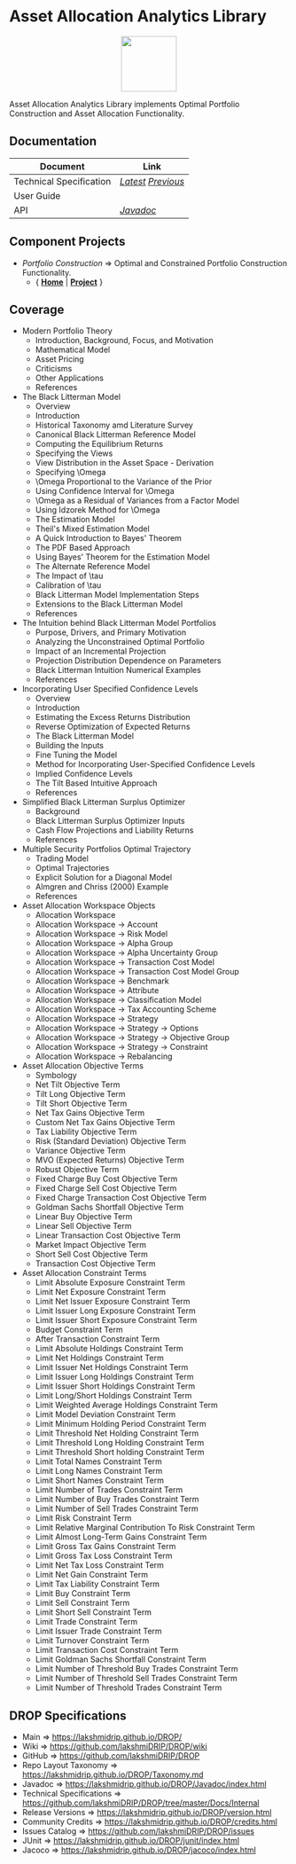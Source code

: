 ﻿
# Asset Allocation Analytics Library


<p align="center"><img src="https://github.com/lakshmiDRIP/DROP/blob/master/DRIP_Logo.gif?raw=true" width="100"></p>

Asset Allocation Analytics Library implements Optimal Portfolio Construction and Asset Allocation Functionality.


## Documentation

 |        Document         | Link |
 |-------------------------|------|
 | Technical Specification | [*Latest*](https://github.com/lakshmiDRIP/DROP/blob/master/Docs/Internal/AssetAllocation/AssetAllocation_v3.08.pdf) [*Previous*](https://github.com/lakshmiDRIP/DROP/blob/master/Docs/Internal/AssetAllocation) |
 | User Guide              |  |
 | API                     | [*Javadoc*](https://lakshmidrip.github.io/DROP/Javadoc/index.html)|


## Component Projects

 * *Portfolio Construction* => Optimal and Constrained Portfolio Construction Functionality.
	* { [**Home**](https://github.com/lakshmiDRIP/DROP/tree/master/src/main/java/org/drip/portfolioconstruction) | 
	[**Project**](https://github.com/lakshmiDRIP/DROP/issues?q=is%3Aopen+is%3Aissue+label%3Aportfolioconstruction) }


## Coverage

 * Modern Portfolio Theory
	* Introduction, Background, Focus, and Motivation
	* Mathematical Model
	* Asset Pricing
	* Criticisms
	* Other Applications
	* References
 * The Black Litterman Model
	* Overview
	* Introduction
	* Historical Taxonomy amd Literature Survey
	* Canonical Black Litterman Reference Model
	* Computing the Equilibrium Returns
	* Specifying the Views
	* View Distribution in the Asset Space - Derivation
	* Specifying \Omega
	* \Omega Proportional to the Variance of the Prior
	* Using Confidence Interval for \Omega
	* \Omega as a Residual of Variances from a Factor Model
	* Using Idzorek Method for \Omega
	* The Estimation Model
	* Theil's Mixed Estimation Model
	* A Quick Introduction to Bayes' Theorem
	* The PDF Based Approach
	* Using Bayes' Theorem for the Estimation Model
	* The Alternate Reference Model
	* The Impact of \tau
	* Calibration of \tau
	* Black Litterman Model Implementation Steps
	* Extensions to the Black Litterman Model
	* References
 * The Intuition behind Black Litterman Model Portfolios
	* Purpose, Drivers, and Primary Motivation
	* Analyzing the Unconstrained Optimal Portfolio
	* Impact of an Incremental Projection
	* Projection Distribution Dependence on Parameters
	* Black Litterman Intuition Numerical Examples
	* References
 * Incorporating User Specified Confidence Levels
	* Overview
	* Introduction
	* Estimating the Excess Returns Distribution
	* Reverse Optimization of Expected Returns
	* The Black Litterman Model
	* Building the Inputs
	* Fine Tuning the Model
	* Method for Incorporating User-Specified Confidence Levels
	* Implied Confidence Levels
	* The Tilt Based Intuitive Approach
	* References
 * Simplified Black Litterman Surplus Optimizer
	* Background
	* Black Litterman Surplus Optimizer Inputs
	* Cash Flow Projections and Liability Returns
	* References
 * Multiple Security Portfolios Optimal Trajectory
	* Trading Model
	* Optimal Trajectories
	* Explicit Solution for a Diagonal Model
	* Almgren and Chriss (2000) Example
	* References
 * Asset Allocation Workspace Objects
	* Allocation Workspace
	* Allocation Workspace -> Account
	* Allocation Workspace -> Risk Model
	* Allocation Workspace -> Alpha Group
	* Allocation Workspace -> Alpha Uncertainty Group
	* Allocation Workspace -> Transaction Cost Model
	* Allocation Workspace -> Transaction Cost Model Group
	* Allocation Workspace -> Benchmark
	* Allocation Workspace -> Attribute
	* Allocation Workspace -> Classification Model
	* Allocation Workspace -> Tax Accounting Scheme
	* Allocation Workspace -> Strategy
	* Allocation Workspace -> Strategy -> Options
	* Allocation Workspace -> Strategy -> Objective Group
	* Allocation Workspace -> Strategy -> Constraint
	* Allocation Workspace -> Rebalancing
 * Asset Allocation Objective Terms
	* Symbology
	* Net Tilt Objective Term
	* Tilt Long Objective Term
	* Tilt Short Objective Term
	* Net Tax Gains Objective Term
	* Custom Net Tax Gains Objective Term
	* Tax Liability Objective Term
	* Risk (Standard Deviation) Objective Term
	* Variance Objective Term
	* MVO (Expected Returns) Objective Term
	* Robust Objective Term
	* Fixed Charge Buy Cost Objective Term
	* Fixed Charge Sell Cost Objective Term
	* Fixed Charge Transaction Cost Objective Term
	* Goldman Sachs Shortfall Objective Term
	* Linear Buy Objective Term
	* Linear Sell Objective Term
	* Linear Transaction Cost Objective Term
	* Market Impact Objective Term
	* Short Sell Cost Objective Term
	* Transaction Cost Objective Term
 * Asset Allocation Constraint Terms
	* Limit Absolute Exposure Constraint Term
	* Limit Net Exposure Constraint Term
	* Limit Net Issuer Exposure Constraint Term
	* Limit Issuer Long Exposure Constraint Term
	* Limit Issuer Short Exposure Constraint Term
	* Budget Constraint Term
	* After Transaction Constraint Term
	* Limit Absolute Holdings Constraint Term
	* Limit Net Holdings Constraint Term
	* Limit Issuer Net Holdings Constraint Term
	* Limit Issuer Long Holdings Constraint Term
	* Limit Issuer Short Holdings Constraint Term
	* Limit Long/Short Holdings Constraint Term
	* Limit Weighted Average Holdings Constraint Term
	* Limit Model Deviation Constraint Term
	* Limit Minimum Holding Period Constraint Term
	* Limit Threshold Net Holding Constraint Term
	* Limit Threshold Long Holding Constraint Term
	* Limit Threshold Short holding Constraint Term
	* Limit Total Names Constraint Term
	* Limit Long Names Constraint Term
	* Limit Short Names Constraint Term
	* Limit Number of Trades Constraint Term
	* Limit Number of Buy Trades Constraint Term
	* Limit Number of Sell Trades Constraint Term
	* Limit Risk Constraint Term
	* Limit Relative Marginal Contribution To Risk Constraint Term
	* Limit Almost Long-Term Gains Constraint Term
	* Limit Gross Tax Gains Constraint Term
	* Limit Gross Tax Loss Constraint Term
	* Limit Net Tax Loss Constraint Term
	* Limit Net Gain Constraint Term
	* Limit Tax Liability Constraint Term
	* Limit Buy Constraint Term
	* Limit Sell Constraint Term
	* Limit Short Sell Constraint Term
	* Limit Trade Constraint Term
	* Limit Issuer Trade Constraint Term
	* Limit Turnover Constraint Term
	* Limit Transaction Cost Constraint Term
	* Limit Goldman Sachs Shortfall Constraint Term
	* Limit Number of Threshold Buy Trades Constraint Term
	* Limit Number of Threshold Sell Trades Constraint Term
	* Limit Number of Threshold Trades Constraint Term


## DROP Specifications

 * Main                     => https://lakshmidrip.github.io/DROP/
 * Wiki                     => https://github.com/lakshmiDRIP/DROP/wiki
 * GitHub                   => https://github.com/lakshmiDRIP/DROP
 * Repo Layout Taxonomy     => https://lakshmidrip.github.io/DROP/Taxonomy.md
 * Javadoc                  => https://lakshmidrip.github.io/DROP/Javadoc/index.html
 * Technical Specifications => https://github.com/lakshmiDRIP/DROP/tree/master/Docs/Internal
 * Release Versions         => https://lakshmidrip.github.io/DROP/version.html
 * Community Credits        => https://lakshmidrip.github.io/DROP/credits.html
 * Issues Catalog           => https://github.com/lakshmiDRIP/DROP/issues
 * JUnit                    => https://lakshmidrip.github.io/DROP/junit/index.html
 * Jacoco                   => https://lakshmidrip.github.io/DROP/jacoco/index.html
